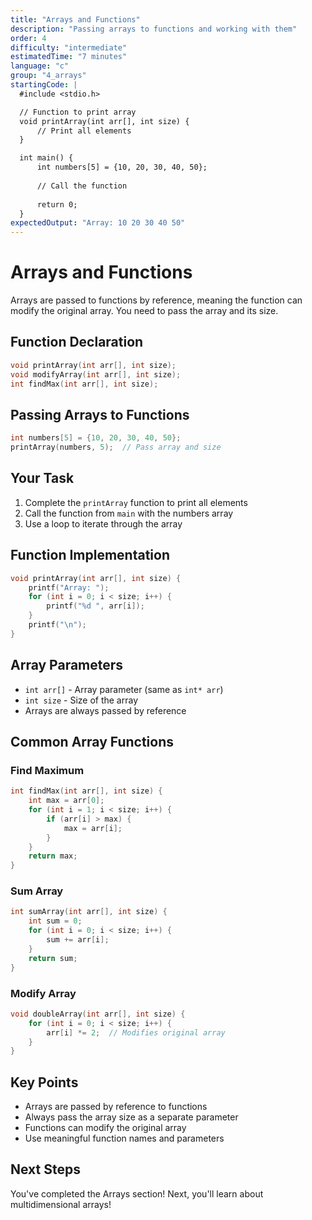 ```yaml
---
title: "Arrays and Functions"
description: "Passing arrays to functions and working with them"
order: 4
difficulty: "intermediate"
estimatedTime: "7 minutes"
language: "c"
group: "4_arrays"
startingCode: |
  #include <stdio.h>

  // Function to print array
  void printArray(int arr[], int size) {
      // Print all elements
  }

  int main() {
      int numbers[5] = {10, 20, 30, 40, 50};
      
      // Call the function
      
      return 0;
  }
expectedOutput: "Array: 10 20 30 40 50"
---
```


# Arrays and Functions

Arrays are passed to functions by reference, meaning the function can modify the original array. You need to pass the array and its size.

## Function Declaration

```c
void printArray(int arr[], int size);
void modifyArray(int arr[], int size);
int findMax(int arr[], int size);
```

## Passing Arrays to Functions

```c
int numbers[5] = {10, 20, 30, 40, 50};
printArray(numbers, 5);  // Pass array and size
```

## Your Task

1. Complete the `printArray` function to print all elements
2. Call the function from `main` with the numbers array
3. Use a loop to iterate through the array

## Function Implementation

```c
void printArray(int arr[], int size) {
    printf("Array: ");
    for (int i = 0; i < size; i++) {
        printf("%d ", arr[i]);
    }
    printf("\n");
}
```

## Array Parameters

- `int arr[]` - Array parameter (same as `int* arr`)
- `int size` - Size of the array
- Arrays are always passed by reference

## Common Array Functions

### Find Maximum

```c
int findMax(int arr[], int size) {
    int max = arr[0];
    for (int i = 1; i < size; i++) {
        if (arr[i] > max) {
            max = arr[i];
        }
    }
    return max;
}
```

### Sum Array

```c
int sumArray(int arr[], int size) {
    int sum = 0;
    for (int i = 0; i < size; i++) {
        sum += arr[i];
    }
    return sum;
}
```

### Modify Array

```c
void doubleArray(int arr[], int size) {
    for (int i = 0; i < size; i++) {
        arr[i] *= 2;  // Modifies original array
    }
}
```

## Key Points

- Arrays are passed by reference to functions
- Always pass the array size as a separate parameter
- Functions can modify the original array
- Use meaningful function names and parameters

## Next Steps

You've completed the Arrays section! Next, you'll learn about multidimensional arrays!
